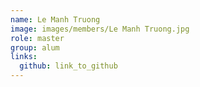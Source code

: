 ```yaml
---
name: Le Manh Truong 
image: images/members/Le Manh Truong.jpg 
role: master
group: alum
links:
  github: link_to_github 
---
```


